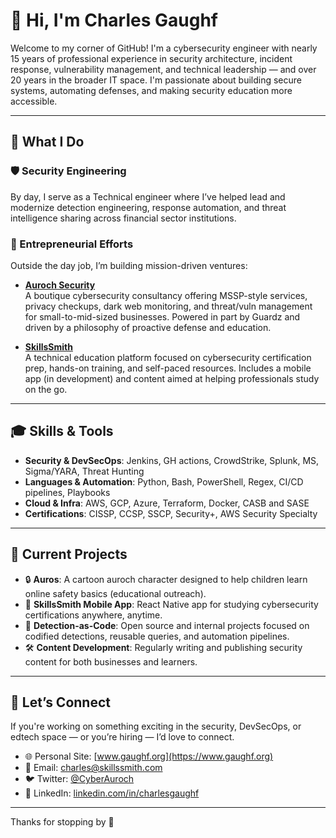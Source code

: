 
# 👋 Hi, I'm Charles Gaughf

Welcome to my corner of GitHub! I'm a cybersecurity engineer with nearly 15 years of professional experience in security architecture, incident response, vulnerability management, and technical leadership — and over 20 years in the broader IT space. I'm passionate about building secure systems, automating defenses, and making security education more accessible.

---

## 🔧 What I Do

### 🛡️ Security Engineering
By day, I serve as a Technical engineer where I’ve helped lead and modernize detection engineering, response automation, and threat intelligence sharing across financial sector institutions.

### 🚀 Entrepreneurial Efforts
Outside the day job, I’m building mission-driven ventures:

- **[Auroch Security](https://aurochsecurity.com)**  
  A boutique cybersecurity consultancy offering MSSP-style services, privacy checkups, dark web monitoring, and threat/vuln management for small-to-mid-sized businesses. Powered in part by Guardz and driven by a philosophy of proactive defense and education.

- **[SkillsSmith](https://skillssmith.com)**  
  A technical education platform focused on cybersecurity certification prep, hands-on training, and self-paced resources. Includes a mobile app (in development) and content aimed at helping professionals study on the go.

---

## 🎓 Skills & Tools

- **Security & DevSecOps**: Jenkins, GH actions, CrowdStrike, Splunk, MS, Sigma/YARA, Threat Hunting
- **Languages & Automation**: Python, Bash, PowerShell, Regex, CI/CD pipelines, Playbooks
- **Cloud & Infra**: AWS, GCP, Azure, Terraform, Docker, CASB and SASE
- **Certifications**: CISSP, CCSP, SSCP, Security+, AWS Security Specialty

---

## 🧠 Current Projects

- 🔒 **Auros**: A cartoon auroch character designed to help children learn online safety basics (educational outreach).
- 📱 **SkillsSmith Mobile App**: React Native app for studying cybersecurity certifications anywhere, anytime.
- 🧪 **Detection-as-Code**: Open source and internal projects focused on codified detections, reusable queries, and automation pipelines.
- 🛠️ **Content Development**: Regularly writing and publishing security content for both businesses and learners.

---

## 💬 Let’s Connect

If you're working on something exciting in the security, DevSecOps, or edtech space — or you’re hiring — I’d love to connect.

- 🌐 Personal Site: [www.gaughf.org](https://www.gaughf.org)
- 📧 Email: [charles@skillssmith.com](mailto:charles@gaughf.org)
- 🐦 Twitter: [@CyberAuroch](https://twitter.com/CyberAuroch)
- 🔗 LinkedIn: [linkedin.com/in/charlesgaughf](https://www.linkedin.com/in/charlesgaughf)

---

Thanks for stopping by 👋
